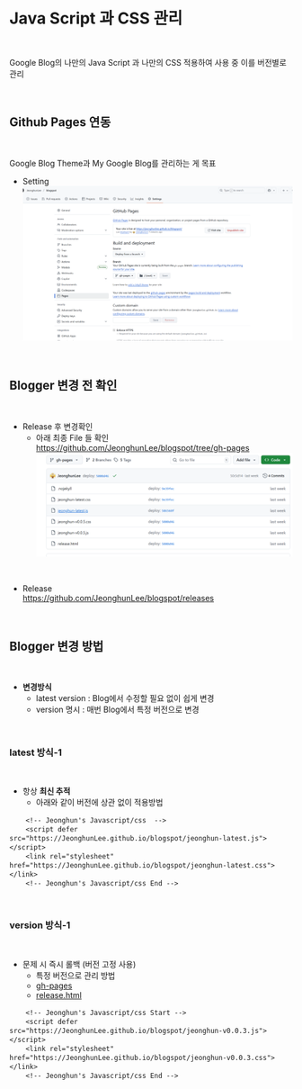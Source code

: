# Java Script 과 CSS 관리   

</br>

Google Blog의 나만의 Java Script 과 나만의 CSS 적용하여 사용 중 이를 버전별로 관리   

</br>


## Github Pages 연동   

</br>

Google Blog Theme과 My Google Blog를 관리하는 게 목표

* Setting 
![](./imgs/github_00.png)


</br>

## Blogger 변경 전 확인   


</br>

* Release  후 변경확인  
    * 아래 최종 File 들 확인       
    https://github.com/JeonghunLee/blogspot/tree/gh-pages
![](./imgs/github_01.png)

</br>

* Release          
    https://github.com/JeonghunLee/blogspot/releases

</br>

## Blogger 변경 방법 

</br>

* **변경방식**   
    * latest version : Blog에서 수정할 필요 없이 쉽게 변경 
    * version 명시 : 매번 Blog에서 특정 버전으로 변경    


</br>

### latest 방식-1  

</br>

* 항상 **최신 추적**
    * 아래와 같이 버전에 상관 없이 적용방법 
```
    <!-- Jeonghun's Javascript/css  -->
    <script defer src="https://JeonghunLee.github.io/blogspot/jeonghun-latest.js"></script>
    <link rel="stylesheet" href="https://JeonghunLee.github.io/blogspot/jeonghun-latest.css"></link>
    <!-- Jeonghun's Javascript/css End -->      

```

</br>

### version 방식-1  

</br>

* 문제 시 즉시 롤백 (버전 고정 사용)
    * 특정 버전으로 관리 방법    
    * [gh-pages](https://github.com/JeonghunLee/blogspot/tree/gh-pages/)    
    * [release.html](https://github.com/JeonghunLee/blogspot/tree/gh-pages/release.html)
```
    <!-- Jeonghun's Javascript/css Start -->
    <script defer src="https://JeonghunLee.github.io/blogspot/jeonghun-v0.0.3.js"></script>
    <link rel="stylesheet" href="https://JeonghunLee.github.io/blogspot/jeonghun-v0.0.3.css"></link>
    <!-- Jeonghun's Javascript/css End -->    

```


</br>
